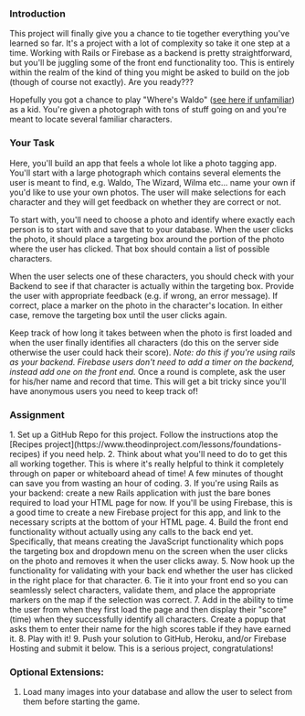 ### Introduction

This project will finally give you a chance to tie together everything you've learned so far. It's a project with a lot of complexity so take it one step at a time. Working with Rails or Firebase as a backend is pretty straightforward, but you'll be juggling some of the front end functionality too. This is entirely within the realm of the kind of thing you might be asked to build on the job (though of course not exactly). Are you ready???

Hopefully you got a chance to play "Where's Waldo" ([see here if unfamiliar](http://en.wikipedia.org/wiki/Where's_Wally%3F)) as a kid. You're given a photograph with tons of stuff going on and you're meant to locate several familiar characters.

### Your Task

Here, you'll build an app that feels a whole lot like a photo tagging app. You'll start with a large photograph which contains several elements the user is meant to find, e.g. Waldo, The Wizard, Wilma etc... name your own if you'd like to use your own photos. The user will make selections for each character and they will get feedback on whether they are correct or not.

To start with, you'll need to choose a photo and identify where exactly each person is to start with and save that to your database. When the user clicks the photo, it should place a targeting box around the portion of the photo where the user has clicked. That box should contain a list of possible characters.

When the user selects one of these characters, you should check with your Backend to see if that character is actually within the targeting box. Provide the user with appropriate feedback (e.g. if wrong, an error message). If correct, place a marker on the photo in the character's location. In either case, remove the targeting box until the user clicks again.

Keep track of how long it takes between when the photo is first loaded and when the user finally identifies all characters (do this on the server side otherwise the user could hack their score). *Note: do this if you're using rails as your backend. Firebase users don't need to add a timer on the backend, instead add one on the front end.* Once a round is complete, ask the user for his/her name and record that time. This will get a bit tricky since you'll have anonymous users you need to keep track of! 

### Assignment

<div class="lesson-content__panel" markdown="1">
1. Set up a GitHub Repo for this project. Follow the instructions atop the [Recipes project](https://www.theodinproject.com/lessons/foundations-recipes) if you need help.
2. Think about what you'll need to do to get this all working together. This is where it's really helpful to think it completely through on paper or whiteboard ahead of time! A few minutes of thought can save you from wasting an hour of coding.
3. If you're using Rails as your backend: create a new Rails application with just the bare bones required to load your HTML page for now. If you'll be using Firebase, this is a good time to create a new Firebase project for this app, and link to the necessary scripts at the bottom of your HTML page.
4. Build the front end functionality without actually using any calls to the back end yet. Specifically, that means creating the JavaScript functionality which pops the targeting box and dropdown menu on the screen when the user clicks on the photo and removes it when the user clicks away.
5. Now hook up the functionality for validating with your back end whether the user has clicked in the right place for that character.
6. Tie it into your front end so you can seamlessly select characters, validate them, and place the appropriate markers on the map if the selection was correct.
7. Add in the ability to time the user from when they first load the page and then display their "score" (time) when they successfully identify all characters. Create a popup that asks them to enter their name for the high scores table if they have earned it.
8. Play with it!
9. Push your solution to GitHub, Heroku, and/or Firebase Hosting and submit it below. This is a serious project, congratulations!
</div>

### Optional Extensions:

1. Load many images into your database and allow the user to select from them before starting the game.
